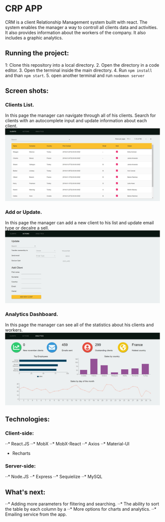 # CRP APP

CRM is a client Relationship Management system buillt with react. The system enables the manager a way to controll all clients data and activities. It also provides information about the workers of the company. It also includes a graphic analytics.

## Running the project:
1: Clone this repository into a local directory.
2. Open the directory in a code editor.
3. Open the terminal inside the main directory.
4. Run `npm install` and than `npm start`.
5. open another terminal and run `nodemon server`

## Screen shots:

### Clients List.
In this page the manager can navigate through all of his clients. Search for clients with an autocomplete input and update information about each client.
![alt text](https://github.com/IdanShalem/CRM-APP/blob/master/screenshots/Clients%20list.jpg "Clients list")

### Add or Update.
In this page the manager can add a new client to his list and update email type or decalre a sell.
![alt text](https://github.com/IdanShalem/CRM-APP/blob/master/screenshots/Add%20or%20update%20client.jpg "Add or update")

### Analytics Dashboard.
In this page the manager can see all of the statistics about his clients and workers.
![alt text](https://github.com/IdanShalem/CRM-APP/blob/master/screenshots/Analytics%20dashboard.jpg "Analytics dashboard")

## Technologies:

### Client-side:
⋅⋅* React.JS
⋅⋅* MobX
⋅⋅* MobX-React
⋅⋅* Axios
⋅⋅* Material-UI
* Recharts

### Server-side:
⋅⋅* Node.JS
⋅⋅* Express
⋅⋅* Sequielize
⋅⋅* MySQL

## What's next:
⋅⋅* Adding more parameters for flitering and searching.
⋅⋅* The ability to sort the table by each column by a 
⋅⋅* More options for charts and analytics.
⋅⋅* Emailing service from the app.


